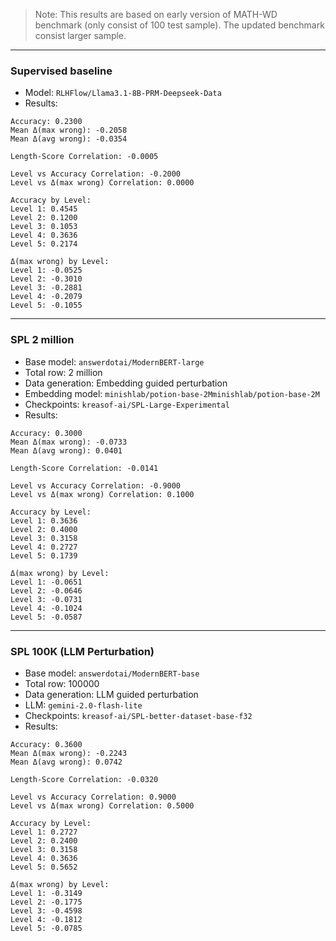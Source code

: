 > Note: This results are based on early version of MATH-WD benchmark (only consist of 100 test sample). The updated benchmark consist larger sample.

---

### Supervised baseline

- Model: `RLHFlow/Llama3.1-8B-PRM-Deepseek-Data`
- Results:

```
Accuracy: 0.2300
Mean Δ(max wrong): -0.2058
Mean Δ(avg wrong): -0.0354

Length-Score Correlation: -0.0005

Level vs Accuracy Correlation: -0.2000
Level vs Δ(max wrong) Correlation: 0.0000

Accuracy by Level:
Level 1: 0.4545
Level 2: 0.1200
Level 3: 0.1053
Level 4: 0.3636
Level 5: 0.2174

Δ(max wrong) by Level:
Level 1: -0.0525
Level 2: -0.3010
Level 3: -0.2881
Level 4: -0.2079
Level 5: -0.1055
```

---

### SPL 2 million

- Base model: `answerdotai/ModernBERT-large`
- Total row: 2 million
- Data generation: Embedding guided perturbation
- Embedding model: `minishlab/potion-base-2Mminishlab/potion-base-2M`
- Checkpoints: `kreasof-ai/SPL-Large-Experimental`
- Results:

```
Accuracy: 0.3000
Mean Δ(max wrong): -0.0733
Mean Δ(avg wrong): 0.0401

Length-Score Correlation: -0.0141

Level vs Accuracy Correlation: -0.9000
Level vs Δ(max wrong) Correlation: 0.1000

Accuracy by Level:
Level 1: 0.3636
Level 2: 0.4000
Level 3: 0.3158
Level 4: 0.2727
Level 5: 0.1739

Δ(max wrong) by Level:
Level 1: -0.0651
Level 2: -0.0646
Level 3: -0.0731
Level 4: -0.1024
Level 5: -0.0587
```

---

### SPL 100K (LLM Perturbation)

- Base model: `answerdotai/ModernBERT-base`
- Total row: 100000
- Data generation: LLM guided perturbation
- LLM: `gemini-2.0-flash-lite`
- Checkpoints: `kreasof-ai/SPL-better-dataset-base-f32`
- Results:

```
Accuracy: 0.3600
Mean Δ(max wrong): -0.2243
Mean Δ(avg wrong): 0.0742

Length-Score Correlation: -0.0320

Level vs Accuracy Correlation: 0.9000
Level vs Δ(max wrong) Correlation: 0.5000

Accuracy by Level:
Level 1: 0.2727
Level 2: 0.2400
Level 3: 0.3158
Level 4: 0.3636
Level 5: 0.5652

Δ(max wrong) by Level:
Level 1: -0.3149
Level 2: -0.1775
Level 3: -0.4598
Level 4: -0.1812
Level 5: -0.0785
```